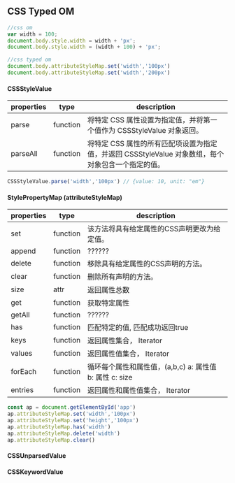 ## CSS Typed OM

```js
//css om
var width = 100;
document.body.style.width = width + 'px';
document.body.style.width = (width + 100) + 'px';

//css typed om
document.body.attributeStyleMap.set('width','100px')
document.body.attributeStyleMap.set('width','200px')
```

#### CSSStyleValue
<table>
<thead>
  <tr>
    <th>properties</th>
    <th>type</th>
    <th>description</th>
  </tr>
</thead>
<tbody>
  <tr>
    <td>parse</td>
    <td>function</td>
    <td>将特定 CSS 属性设置为指定值，并将第一个值作为 CSSStyleValue 对象返回。</td>
  </tr>
  <tr>
    <td>parseAll</td>
    <td>function</td>
    <td>将特定 CSS 属性的所有匹配项设置为指定值，并返回 CSSStyleValue 对象数组，每个对象包含一个指定的值。</td>
  </tr>
</tbody>
</table>

```js
CSSStyleValue.parse('width','100px') // {value: 10, unit: "em"}
```

#### StylePropertyMap (attributeStyleMap)
<table>
<thead>
  <tr>
    <th>properties</th>
    <th>type</th>
    <th>description</th>
  </tr>
</thead>
<tbody>
  <tr>
    <td>set</td>
    <td>function</td>
    <td>该方法将具有给定属性的CSS声明更改为给定值。</td>
  </tr>
  <tr>
    <td>append</td>
    <td>function</td>
    <td>??????</td>
  </tr>
  <tr>
    <td>delete</td>
    <td>function</td>
    <td>移除具有给定属性的CSS声明的方法。</td>
  </tr>
  <tr>
    <td>clear</td>
    <td>function</td>
    <td>删除所有声明的方法。</td>
  </tr>
  <tr>
    <td>size</td>
    <td>attr</td>
    <td>返回属性总数</td>
  </tr>
  <tr>
    <td>get</td>
    <td>function</td>
    <td>获取特定属性</td>
  </tr>
  <tr>
    <td>getAll</td>
    <td>function</td>
    <td>??????</td>
  </tr>
  <tr>
    <td>has</td>
    <td>function</td>
    <td>匹配特定的值, 匹配成功返回true</td>
  </tr>
  <tr>
    <td>keys</td>
    <td>function</td>
    <td>返回属性集合， Iterator</td>
  </tr>
  <tr>
    <td>values</td>
    <td>function</td>
    <td>返回属性值集合， Iterator</td>
  </tr>
  <tr>
    <td>forEach</td>
    <td>function</td>
    <td>循环每个属性和属性值，(a,b,c) a: 属性值 b: 属性 c: size</td>
  </tr>
  <tr>
    <td>entries</td>
    <td>function</td>
    <td>返回属性和属性值集合， Iterator</td>
  </tr>
</tbody>
</table>

```js
const ap = document.getElementById('app')
ap.attributeStyleMap.set('width','100px')
ap.attributeStyleMap.set('height','100px')
ap.attributeStyleMap.has('width')
ap.attributeStyleMap.delete('width')
ap.attributeStyleMap.clear()
```

#### CSSUnparsedValue

#### CSSKeywordValue